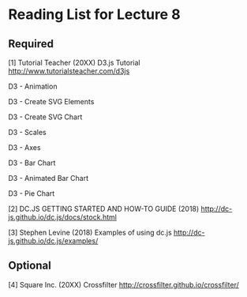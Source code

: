 # Reading List for Lecture 8

## Required

[1] Tutorial Teacher (20XX) D3.js Tutorial http://www.tutorialsteacher.com/d3js

D3 - Animation

D3 - Create SVG Elements

D3 - Create SVG Chart

D3 - Scales

D3 - Axes

D3 - Bar Chart

D3 - Animated Bar Chart

D3 - Pie Chart

[2] DC.JS GETTING STARTED AND HOW-TO GUIDE (2018) http://dc-js.github.io/dc.js/docs/stock.html


[3] Stephen Levine (2018) Examples of using dc.js http://dc-js.github.io/dc.js/examples/



## Optional

[4] Square Inc. (20XX) Crossfilter http://crossfilter.github.io/crossfilter/
